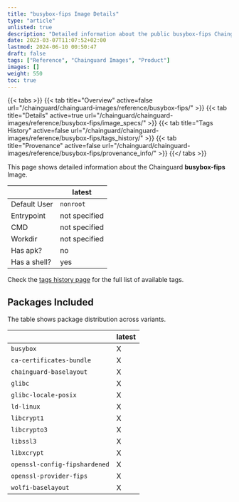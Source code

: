 ```yaml
---
title: "busybox-fips Image Details"
type: "article"
unlisted: true
description: "Detailed information about the public busybox-fips Chainguard Image."
date: 2023-03-07T11:07:52+02:00
lastmod: 2024-06-10 00:50:47
draft: false
tags: ["Reference", "Chainguard Images", "Product"]
images: []
weight: 550
toc: true
---
```


{{< tabs >}}
{{< tab title="Overview" active=false url="/chainguard/chainguard-images/reference/busybox-fips/" >}}
{{< tab title="Details" active=true url="/chainguard/chainguard-images/reference/busybox-fips/image_specs/" >}}
{{< tab title="Tags History" active=false url="/chainguard/chainguard-images/reference/busybox-fips/tags_history/" >}}
{{< tab title="Provenance" active=false url="/chainguard/chainguard-images/reference/busybox-fips/provenance_info/" >}}
{{</ tabs >}}

This page shows detailed information about the Chainguard **busybox-fips** Image.

|              | latest        |
|--------------|---------------|
| Default User | `nonroot`     |
| Entrypoint   | not specified |
| CMD          | not specified |
| Workdir      | not specified |
| Has apk?     | no            |
| Has a shell? | yes           |

Check the [tags history page](/chainguard/chainguard-images/reference/busybox-fips/tags_history/) for the full list of available tags.

## Packages Included
The table shows package distribution across variants.

|                               | latest |
|-------------------------------|--------|
| `busybox`                     | X      |
| `ca-certificates-bundle`      | X      |
| `chainguard-baselayout`       | X      |
| `glibc`                       | X      |
| `glibc-locale-posix`          | X      |
| `ld-linux`                    | X      |
| `libcrypt1`                   | X      |
| `libcrypto3`                  | X      |
| `libssl3`                     | X      |
| `libxcrypt`                   | X      |
| `openssl-config-fipshardened` | X      |
| `openssl-provider-fips`       | X      |
| `wolfi-baselayout`            | X      |


